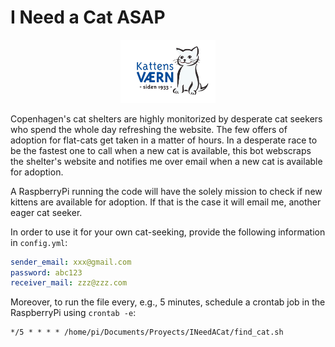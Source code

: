 # I Need a Cat ASAP
<p align="center">
 <img src="./assets/LOGO-hjemmeside-NYT-siden1933.png" alt="Cat shelter's logo" width=30%>
</p>
Copenhagen's cat shelters are highly monitorized by desperate cat seekers who spend the whole day refreshing the website. The few offers of adoption for flat-cats get taken in a matter of hours.
In a desperate race to be the fastest one to call when a new cat is available, this bot webscraps the shelter's website and notifies me over email when a new cat is available for adoption.

A RaspberryPi running the code will have the solely mission to check if new kittens are available for adoption. If that is the case it will email me, another eager cat seeker.

In order to use it for your own cat-seeking, provide the following information in `config.yml`:
```yaml
sender_email: xxx@gmail.com
password: abc123
receiver_mail: zzz@zzz.com
```

Moreover, to run the file every, e.g., 5 minutes, schedule a crontab job in the RaspberryPi using `crontab -e`:
```
*/5 * * * * /home/pi/Documents/Proyects/INeedACat/find_cat.sh
```
